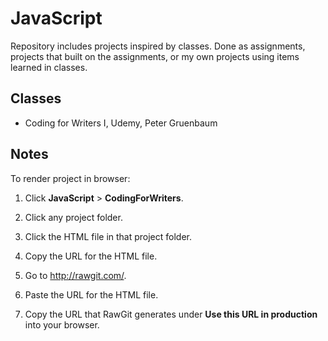 # JavaScript
Repository includes projects inspired by classes. Done as assignments, projects that built on the assignments, or my own projects using items learned in classes.

## Classes
* Coding for Writers I, Udemy, Peter Gruenbaum

## Notes

To render project in browser:

1. Click **JavaScript** > **CodingForWriters**.

2. Click any project folder.

3. Click the HTML file in that project folder.

4. Copy the URL for the HTML file.

5. Go to http://rawgit.com/.

6. Paste the URL for the HTML file.

7. Copy the URL that RawGit generates under **Use this URL in production** into your browser.